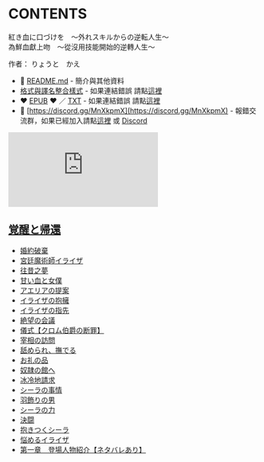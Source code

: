 # CONTENTS

紅き血に口づけを　～外れスキルからの逆転人生～  
為鮮血獻上吻　～從沒用技能開始的逆轉人生～  

作者： りょうと　かえ  



- :closed_book: [README.md](README.md) - 簡介與其他資料
- [格式與譯名整合樣式](https://github.com/bluelovers/node-novel/blob/master/lib/locales/%E7%B4%85%E3%81%8D%E8%A1%80%E3%81%AB%E5%8F%A3%E3%81%A5%E3%81%91%E3%82%92%E3%80%80%EF%BD%9E%E5%A4%96%E3%82%8C%E3%82%B9%E3%82%AD%E3%83%AB%E3%81%8B%E3%82%89%E3%81%AE%E9%80%86%E8%BB%A2%E4%BA%BA%E7%94%9F%EF%BD%9E.ts) - 如果連結錯誤 請點[這裡](https://github.com/bluelovers/node-novel/blob/master/lib/locales/)
-  :heart: [EPUB](https://gitlab.com/demonovel/epub-txt/blob/master/syosetu/%E7%82%BA%E9%AE%AE%E8%A1%80%E7%8D%BB%E4%B8%8A%E5%90%BB%E3%80%80%EF%BD%9E%E5%BE%9E%E6%B2%92%E7%94%A8%E6%8A%80%E8%83%BD%E9%96%8B%E5%A7%8B%E7%9A%84%E9%80%86%E8%BD%89%E4%BA%BA%E7%94%9F%EF%BD%9E.epub) :heart:  ／ [TXT](https://gitlab.com/demonovel/epub-txt/blob/master/syosetu/out/%E7%82%BA%E9%AE%AE%E8%A1%80%E7%8D%BB%E4%B8%8A%E5%90%BB%E3%80%80%EF%BD%9E%E5%BE%9E%E6%B2%92%E7%94%A8%E6%8A%80%E8%83%BD%E9%96%8B%E5%A7%8B%E7%9A%84%E9%80%86%E8%BD%89%E4%BA%BA%E7%94%9F.out.txt) - 如果連結錯誤 請點[這裡](https://gitlab.com/demonovel/epub-txt/blob/master/syosetu/)
- :mega: [https://discord.gg/MnXkpmX](https://discord.gg/MnXkpmX) - 報錯交流群，如果已經加入請點[這裡](https://discordapp.com/channels/467794087769014273/467794088285175809) 或 [Discord](https://discordapp.com/channels/@me)


![導航目錄](https://chart.apis.google.com/chart?cht=qr&chs=150x150&chl=https://gitlab.com/novel-group/txt-source/blob/master/syosetu/紅き血に口づけを　～外れスキルからの逆転人生～/導航目錄.md "導航目錄")




## [覚醒と帰還](00000_%E8%A6%9A%E9%86%92%E3%81%A8%E5%B8%B0%E9%82%84)

- [婚約破棄](00000_%E8%A6%9A%E9%86%92%E3%81%A8%E5%B8%B0%E9%82%84/00010_%E5%A9%9A%E7%B4%84%E7%A0%B4%E6%A3%84.txt)
- [宮廷魔術師イライザ](00000_%E8%A6%9A%E9%86%92%E3%81%A8%E5%B8%B0%E9%82%84/00020_%E5%AE%AE%E5%BB%B7%E9%AD%94%E8%A1%93%E5%B8%AB%E3%82%A4%E3%83%A9%E3%82%A4%E3%82%B6.txt)
- [往昔之夢](00000_%E8%A6%9A%E9%86%92%E3%81%A8%E5%B8%B0%E9%82%84/00030_%E5%BE%80%E6%98%94%E4%B9%8B%E5%A4%A2.txt)
- [甘い血と女僕](00000_%E8%A6%9A%E9%86%92%E3%81%A8%E5%B8%B0%E9%82%84/00040_%E7%94%98%E3%81%84%E8%A1%80%E3%81%A8%E5%A5%B3%E5%83%95.txt)
- [アエリアの提案](00000_%E8%A6%9A%E9%86%92%E3%81%A8%E5%B8%B0%E9%82%84/00050_%E3%82%A2%E3%82%A8%E3%83%AA%E3%82%A2%E3%81%AE%E6%8F%90%E6%A1%88.txt)
- [イライザの抱擁](00000_%E8%A6%9A%E9%86%92%E3%81%A8%E5%B8%B0%E9%82%84/00060_%E3%82%A4%E3%83%A9%E3%82%A4%E3%82%B6%E3%81%AE%E6%8A%B1%E6%93%81.txt)
- [イライザの指先](00000_%E8%A6%9A%E9%86%92%E3%81%A8%E5%B8%B0%E9%82%84/00070_%E3%82%A4%E3%83%A9%E3%82%A4%E3%82%B6%E3%81%AE%E6%8C%87%E5%85%88.txt)
- [絶望の会議](00000_%E8%A6%9A%E9%86%92%E3%81%A8%E5%B8%B0%E9%82%84/00080_%E7%B5%B6%E6%9C%9B%E3%81%AE%E4%BC%9A%E8%AD%B0.txt)
- [儀式【クロム伯爵の断罪】](00000_%E8%A6%9A%E9%86%92%E3%81%A8%E5%B8%B0%E9%82%84/00090_%E5%84%80%E5%BC%8F%E3%80%90%E3%82%AF%E3%83%AD%E3%83%A0%E4%BC%AF%E7%88%B5%E3%81%AE%E6%96%AD%E7%BD%AA%E3%80%91.txt)
- [宰相の訪問](00000_%E8%A6%9A%E9%86%92%E3%81%A8%E5%B8%B0%E9%82%84/00100_%E5%AE%B0%E7%9B%B8%E3%81%AE%E8%A8%AA%E5%95%8F.txt)
- [舐められ、撫でる](00000_%E8%A6%9A%E9%86%92%E3%81%A8%E5%B8%B0%E9%82%84/00110_%E8%88%90%E3%82%81%E3%82%89%E3%82%8C%E3%80%81%E6%92%AB%E3%81%A7%E3%82%8B.txt)
- [お礼の品](00000_%E8%A6%9A%E9%86%92%E3%81%A8%E5%B8%B0%E9%82%84/00120_%E3%81%8A%E7%A4%BC%E3%81%AE%E5%93%81.txt)
- [奴隷の館へ](00000_%E8%A6%9A%E9%86%92%E3%81%A8%E5%B8%B0%E9%82%84/00130_%E5%A5%B4%E9%9A%B7%E3%81%AE%E9%A4%A8%E3%81%B8.txt)
- [冰冷地請求](00000_%E8%A6%9A%E9%86%92%E3%81%A8%E5%B8%B0%E9%82%84/00140_%E5%86%B0%E5%86%B7%E5%9C%B0%E8%AB%8B%E6%B1%82.txt)
- [シーラの事情](00000_%E8%A6%9A%E9%86%92%E3%81%A8%E5%B8%B0%E9%82%84/00150_%E3%82%B7%E3%83%BC%E3%83%A9%E3%81%AE%E4%BA%8B%E6%83%85.txt)
- [羽飾りの男](00000_%E8%A6%9A%E9%86%92%E3%81%A8%E5%B8%B0%E9%82%84/00160_%E7%BE%BD%E9%A3%BE%E3%82%8A%E3%81%AE%E7%94%B7.txt)
- [シーラの力](00000_%E8%A6%9A%E9%86%92%E3%81%A8%E5%B8%B0%E9%82%84/00170_%E3%82%B7%E3%83%BC%E3%83%A9%E3%81%AE%E5%8A%9B.txt)
- [決闘](00000_%E8%A6%9A%E9%86%92%E3%81%A8%E5%B8%B0%E9%82%84/00180_%E6%B1%BA%E9%97%98.txt)
- [抱きつくシーラ](00000_%E8%A6%9A%E9%86%92%E3%81%A8%E5%B8%B0%E9%82%84/00190_%E6%8A%B1%E3%81%8D%E3%81%A4%E3%81%8F%E3%82%B7%E3%83%BC%E3%83%A9.txt)
- [悩めるイライザ](00000_%E8%A6%9A%E9%86%92%E3%81%A8%E5%B8%B0%E9%82%84/00200_%E6%82%A9%E3%82%81%E3%82%8B%E3%82%A4%E3%83%A9%E3%82%A4%E3%82%B6.txt)
- [第一章　登場人物紹介【ネタバレあり】](00000_%E8%A6%9A%E9%86%92%E3%81%A8%E5%B8%B0%E9%82%84/00430_%E7%AC%AC%E4%B8%80%E7%AB%A0%E3%80%80%E7%99%BB%E5%A0%B4%E4%BA%BA%E7%89%A9%E7%B4%B9%E4%BB%8B%E3%80%90%E3%83%8D%E3%82%BF%E3%83%90%E3%83%AC%E3%81%82%E3%82%8A%E3%80%91.txt)

